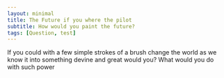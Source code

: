 ```yaml
---
layout: minimal
title: The Future if you where the pilot 
subtitle: How would you paint the future?
tags: [Question, test]
---
```

<title> The Future if you where the pilot </title

<p style="text-align: center;"> If you could with a few simple strokes of a brush change the world as we know it into something devine and great would you?
What would you do with such power 
</p>
